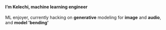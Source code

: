 #### I’m Kelechi, machine learning engineer

ML enjoyer, currently hacking on **generative** modeling for **image** and **audio**, and **model 'bending'**

 <!-- <div>
    <h2 align="left"> Github stats </h2>
    <h4 align="left"> Languages </h4>
<!--           <img src="https://github-readme-stats.vercel.app/api/top-langs/?username=kelechi-c&langs_count=5&theme=dark&layout=compact&hide_border=false"
          alt="overall Top Langs "/> 
        
   <img src="https://github-profile-summary-cards.vercel.app/api/cards/most-commit-language?username=kelechi-c&theme=dark&layout=compact&hide_border=false"
          alt="Top Langs by commit" /> 
</div> -->



<!---
kelechi-c/kelechi-c is a ✨ special ✨ repository because its `README.md` (this file) appears on your GitHub profile.
You can click the Preview link to take a look at your changes.
--->
